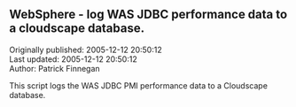 ## WebSphere - log WAS JDBC performance data to a cloudscape database.  
Originally published: 2005-12-12 20:50:12  
Last updated: 2005-12-12 20:50:12  
Author: Patrick Finnegan  
  
This script logs the WAS JDBC PMI performance data to a Cloudscape database.